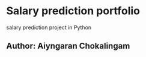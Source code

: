 # Salary prediction portfolio
salary prediction project in Python

Author:  **Aiyngaran Chokalingam**
---
